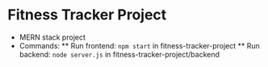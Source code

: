 # Fitness Tracker Project
* MERN stack project
* Commands:
** Run frontend: `npm start` in fitness-tracker-project
** Run backend: `node server.js` in fitness-tracker-project/backend
